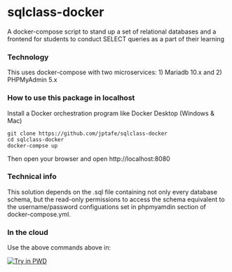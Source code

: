 # sqlclass-docker
A docker-compose script to stand up a set of relational databases and a frontend for students to conduct SELECT queries as a part of their learning

### Technology
This uses docker-compose with two microservices: 1) Mariadb 10.x and 2) PHPMyAdmin 5.x

### How to use this package in localhost
Install a Docker orchestration program like Docker Desktop (Windows & Mac)
```
git clone https://github.com/jptafe/sqlclass-docker
cd sqlclass-docker
docker-compse up
```
Then open your browser and open http://localhost:8080

### Technical info
This solution depends on the .sql file containing not only every database schema, but the read-only permissions to access the schema equivalent to the username/password configuations set in phpmyamdin section of docker-compose.yml.

### In the cloud
Use the above commands above in: 

[![Try in PWD](https://raw.githubusercontent.com/play-with-docker/stacks/master/assets/images/button.png)](https://labs.play-with-docker.com/?stack=https://raw.githubusercontent.com/jptafe/sqlclass-docker/master/docker-compose.yml)

